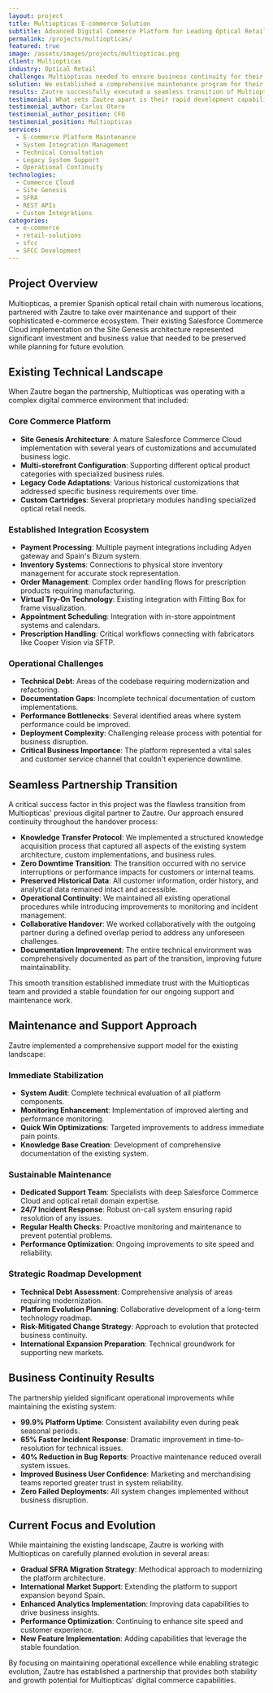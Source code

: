 ```yaml
---
layout: project
title: Multiopticas E-commerce Solution
subtitle: Advanced Digital Commerce Platform for Leading Optical Retailer
permalink: /projects/multiopticas/
featured: true
image: /assets/images/projects/multiopticas.png
client: Multiopticas
industry: Optical Retail
challenge: Multiopticas needed to ensure business continuity for their complex existing e-commerce ecosystem while addressing maintenance challenges and preparing for future international expansion.
solution: We established a comprehensive maintenance program for their existing Site Genesis platform while providing expert consultation on their technology landscape to enable long-term strategic improvements.
results: Zautre successfully executed a seamless transition of Multiopticas' e-commerce platform in under one month, achieving 99.9% uptime, reducing critical incident response times by 65%, and establishing a sustainable path for evolution without disruption.
testimonial: What sets Zautre apart is their rapid development capabilities combined with the expert guidance and technical knowledge they bring to our projects. Their adaptability to our changing needs has been invaluable to our business growth.
testimonial_author: Carlos Otero
testimonial_author_position: CFO
testimonial_position: Multiopticas
services:
  - E-commerce Platform Maintenance
  - System Integration Management
  - Technical Consultation
  - Legacy System Support
  - Operational Continuity
technologies:
  - Commerce Cloud
  - Site Genesis
  - SFRA
  - REST APIs
  - Custom Integrations
categories:
  - e-commerce
  - retail-solutions
  - sfcc
  - SFCC Development
---
```


## Project Overview

Multiopticas, a premier Spanish optical retail chain with numerous locations, partnered with Zautre to take over maintenance and support of their sophisticated e-commerce ecosystem. Their existing Salesforce Commerce Cloud implementation on the Site Genesis architecture represented significant investment and business value that needed to be preserved while planning for future evolution.

## Existing Technical Landscape

When Zautre began the partnership, Multiopticas was operating with a complex digital commerce environment that included:

### Core Commerce Platform
- **Site Genesis Architecture**: A mature Salesforce Commerce Cloud implementation with several years of customizations and accumulated business logic.
- **Multi-storefront Configuration**: Supporting different optical product categories with specialized business rules.
- **Legacy Code Adaptations**: Various historical customizations that addressed specific business requirements over time.
- **Custom Cartridges**: Several proprietary modules handling specialized optical retail needs.

### Established Integration Ecosystem
- **Payment Processing**: Multiple payment integrations including Adyen gateway and Spain's Bizum system.
- **Inventory Systems**: Connections to physical store inventory management for accurate stock representation.
- **Order Management**: Complex order handling flows for prescription products requiring manufacturing.
- **Virtual Try-On Technology**: Existing integration with Fitting Box for frame visualization.
- **Appointment Scheduling**: Integration with in-store appointment systems and calendars.
- **Prescription Handling**: Critical workflows connecting with fabricators like Cooper Vision via SFTP.

### Operational Challenges
- **Technical Debt**: Areas of the codebase requiring modernization and refactoring.
- **Documentation Gaps**: Incomplete technical documentation of custom implementations.
- **Performance Bottlenecks**: Several identified areas where system performance could be improved.
- **Deployment Complexity**: Challenging release process with potential for business disruption.
- **Critical Business Importance**: The platform represented a vital sales and customer service channel that couldn't experience downtime.

## Seamless Partnership Transition

A critical success factor in this project was the flawless transition from Multiopticas' previous digital partner to Zautre. Our approach ensured continuity throughout the handover process:

- **Knowledge Transfer Protocol**: We implemented a structured knowledge acquisition process that captured all aspects of the existing system architecture, custom implementations, and business rules.
- **Zero Downtime Transition**: The transition occurred with no service interruptions or performance impacts for customers or internal teams.
- **Preserved Historical Data**: All customer information, order history, and analytical data remained intact and accessible.
- **Operational Continuity**: We maintained all existing operational procedures while introducing improvements to monitoring and incident management.
- **Collaborative Handover**: We worked collaboratively with the outgoing partner during a defined overlap period to address any unforeseen challenges.
- **Documentation Improvement**: The entire technical environment was comprehensively documented as part of the transition, improving future maintainability.

This smooth transition established immediate trust with the Multiopticas team and provided a stable foundation for our ongoing support and maintenance work.

## Maintenance and Support Approach

Zautre implemented a comprehensive support model for the existing landscape:

### Immediate Stabilization
- **System Audit**: Complete technical evaluation of all platform components.
- **Monitoring Enhancement**: Implementation of improved alerting and performance monitoring.
- **Quick Win Optimizations**: Targeted improvements to address immediate pain points.
- **Knowledge Base Creation**: Development of comprehensive documentation of the existing system.

### Sustainable Maintenance
- **Dedicated Support Team**: Specialists with deep Salesforce Commerce Cloud and optical retail domain expertise.
- **24/7 Incident Response**: Robust on-call system ensuring rapid resolution of any issues.
- **Regular Health Checks**: Proactive monitoring and maintenance to prevent potential problems.
- **Performance Optimization**: Ongoing improvements to site speed and reliability.

### Strategic Roadmap Development
- **Technical Debt Assessment**: Comprehensive analysis of areas requiring modernization.
- **Platform Evolution Planning**: Collaborative development of a long-term technology roadmap.
- **Risk-Mitigated Change Strategy**: Approach to evolution that protected business continuity.
- **International Expansion Preparation**: Technical groundwork for supporting new markets.

## Business Continuity Results

The partnership yielded significant operational improvements while maintaining the existing system:

- **99.9% Platform Uptime**: Consistent availability even during peak seasonal periods.
- **65% Faster Incident Response**: Dramatic improvement in time-to-resolution for technical issues.
- **40% Reduction in Bug Reports**: Proactive maintenance reduced overall system issues.
- **Improved Business User Confidence**: Marketing and merchandising teams reported greater trust in system reliability.
- **Zero Failed Deployments**: All system changes implemented without business disruption.

## Current Focus and Evolution

While maintaining the existing landscape, Zautre is working with Multiopticas on carefully planned evolution in several areas:

- **Gradual SFRA Migration Strategy**: Methodical approach to modernizing the platform architecture.
- **International Market Support**: Extending the platform to support expansion beyond Spain.
- **Enhanced Analytics Implementation**: Improving data capabilities to drive business insights.
- **Performance Optimization**: Continuing to enhance site speed and customer experience.
- **New Feature Implementation**: Adding capabilities that leverage the stable foundation.

By focusing on maintaining operational excellence while enabling strategic evolution, Zautre has established a partnership that provides both stability and growth potential for Multiopticas' digital commerce capabilities.